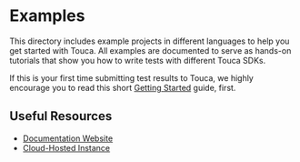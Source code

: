 # Examples

This directory includes example projects in different languages to help you get
started with Touca. All examples are documented to serve as hands-on tutorials
that show you how to write tests with different Touca SDKs.

If this is your first time submitting test results to Touca, we highly encourage
you to read this short
[Getting Started](https://touca.io/docs/basics/quickstart) guide, first.

## Useful Resources

- [Documentation Website](https://touca.io/docs)
- [Cloud-Hosted Instance](https://app.touca.io)

